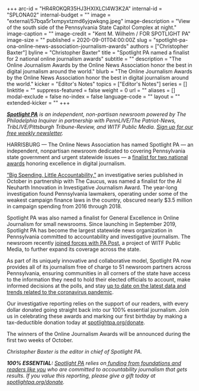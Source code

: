 +++
arc-id = "HR4ROKQR35HJ3HXIXLCI4W3K2A"
internal-id = "SPLONA02"
internal-budget = ""
image = "external/57bqa5r1xmpyxtzmd6yjqwkqng.jpeg"
image-description = "View of the south side of the Pennsylvania State Capitol Complex at night."
image-caption = ""
image-credit = "Kent M. Wilhelm / FOR SPOTLIGHT PA"
image-size = ""
published = 2020-09-01T04:00:00Z
slug = "spotlight-pa-ona-online-news-association-journalism-awards"
authors = ["Christopher Baxter"]
byline = "Christopher Baxter"
title = "Spotlight PA named a finalist for 2 national online journalism awards"
subtitle = ""
description = "The Online Journalism Awards by the Online News Association honor the best in digital journalism around the world."
blurb = "The Online Journalism Awards by the Online News Association honor the best in digital journalism around the world."
kicker = "Editor's Notes"
topics = ["Editor's Notes"]
series = []
linktitle = ""
suppress-featured = false
weight = 0
url = ""
aliases = []
modal-exclude = false
no-index = false
language-code = ""
layout = ""
extended-kicker = ""
+++

<a href="https://www.spotlightpa.org/"><i><b>Spotlight PA</b></i></a><i> is an independent, non-partisan newsroom powered by The Philadelphia Inquirer in partnership with PennLIVE/The Patriot-News, TribLIVE/Pittsburgh Tribune-Review, and WITF Public Media. </i><a href="https://www.spotlightpa.org/newsletters"><i>Sign up for our free weekly newsletter</i></a><i>.</i>

HARRISBURG — The Online News Association has named Spotlight PA — an independent, nonpartisan newsroom dedicated to covering Pennsylvania state government and urgent statewide issues — a <a href="https://awards.journalists.org/winners/2020/" target=_blank>finalist for two national awards</a> honoring excellence in digital journalism.

<a href="https://www.spotlightpa.org/series/campaign-finance-2019/" target=_blank>“Big Spending, Little Accountability,”</a> an investigative series published in October in partnership with The Caucus, was named a finalist for the Al Neuharth Innovation in Investigative Journalism Award. The year-long investigation found Pennsylvania lawmakers, operating under some of the weakest campaign finance laws in the country, obscured nearly $3.5 million in campaign spending from 2016 through 2018.

Spotlight PA was also named a finalist for General Excellence in Online Journalism for small newsrooms. Since launching in September 2019, Spotlight PA has become the largest statewide news organization in Pennsylvania committed to accountability and investigative journalism. The newsroom recently <a href="https://www.spotlightpa.org/news/2020/08/pennsylvania-news-spotlight-pa-pa-post-merger-harrisburg-statewide-journalism/" target=_blank>joined forces with PA Post</a>, a project of WITF Public Media, to further expand its coverage across the state.

<script src="https://www.spotlightpa.org/embed.js" async></script><div data-spl-embed-version="1" data-spl-src="https://www.spotlightpa.org/embeds/donate/?teaser_text=Spotlight%20PA%20delivers%20original%2C%20fearless%20investigative%20reporting%20about%20the%20state%20government%20and%20urgent%20statewide%20issues.%20Join%20us%20now%20and%20help%20shine%20a%20light%20on%20the%20truth.&cta_text=YES%2C%20COUNT%20ME%20IN"></div>

As part of its uniquely innovative and collaborative model, Spotlight PA now provides all of its journalism free of charge to 51 newsroom partners across Pennsylvania, ensuring communities in all corners of the state have access to the information they need to hold their elected officials to account, make informed decisions at the polls, and stay <a href="https://www.spotlightpa.org/news/2020/03/pa-coronavirus-updates-cases-map-live-tracker/" target=_blank>up to date on the latest data and trends related to the coronavirus pandemic</a>.

Our investigative reporting relies on the support of our readers, with every dollar donated going straight back into our 100% essential journalism. Join us in celebrating these awards and marking our first birthday by making a tax-deductible donation today at <a href="https://www.spotlightpa.org/donate" target=_blank>spotlightpa.org/donate</a>.

The winners of the Online Journalism Awards will be announced during the first two weeks of October.

<i>Christopher Baxter is the editor in chief of Spotlight PA.</i>

<i><b>100% ESSENTIAL:</b></i><i> </i><a href="https://www.spotlightpa.org/"><i>Spotlight PA</i></a><i> relies on</i><a href="https://www.spotlightpa.org/support"><i> funding from foundations and readers like you</i></a><i> who are committed to accountability journalism that gets results. If you value this reporting, please give a gift today at </i><a href="http://spotlightpa.org/donate"><i>spotlightpa.org/donate</i></a><i>.</i>
